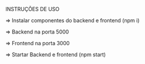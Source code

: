 INSTRUÇÕES DE USO

=> Instalar componentes do backend e frontend (npm i)

=> Backend na porta 5000

=> Frontend na porta 3000

=> Startar Backend e frontend (npm start)